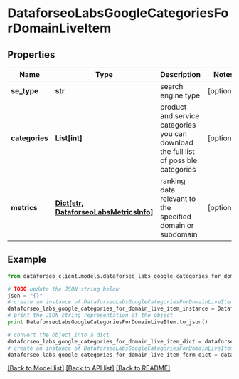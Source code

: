 # DataforseoLabsGoogleCategoriesForDomainLiveItem


## Properties

Name | Type | Description | Notes
------------ | ------------- | ------------- | -------------
**se_type** | **str** | search engine type | [optional] 
**categories** | **List[int]** | product and service categories you can download the full list of possible categories | [optional] 
**metrics** | [**Dict[str, DataforseoLabsMetricsInfo]**](DataforseoLabsMetricsInfo.md) | ranking data relevant to the specified domain or subdomain | [optional] 

## Example

```python
from dataforseo_client.models.dataforseo_labs_google_categories_for_domain_live_item import DataforseoLabsGoogleCategoriesForDomainLiveItem

# TODO update the JSON string below
json = "{}"
# create an instance of DataforseoLabsGoogleCategoriesForDomainLiveItem from a JSON string
dataforseo_labs_google_categories_for_domain_live_item_instance = DataforseoLabsGoogleCategoriesForDomainLiveItem.from_json(json)
# print the JSON string representation of the object
print DataforseoLabsGoogleCategoriesForDomainLiveItem.to_json()

# convert the object into a dict
dataforseo_labs_google_categories_for_domain_live_item_dict = dataforseo_labs_google_categories_for_domain_live_item_instance.to_dict()
# create an instance of DataforseoLabsGoogleCategoriesForDomainLiveItem from a dict
dataforseo_labs_google_categories_for_domain_live_item_form_dict = dataforseo_labs_google_categories_for_domain_live_item.from_dict(dataforseo_labs_google_categories_for_domain_live_item_dict)
```
[[Back to Model list]](../README.md#documentation-for-models) [[Back to API list]](../README.md#documentation-for-api-endpoints) [[Back to README]](../README.md)


